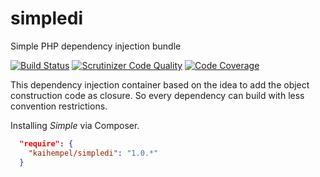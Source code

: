 # simpledi

Simple PHP dependency injection bundle

[![Build Status](https://travis-ci.org/kaihempel/simpledi.svg?branch=master)](https://travis-ci.org/kaihempel/simpledi)
[![Scrutinizer Code Quality](https://scrutinizer-ci.com/g/kaihempel/simpledi/badges/quality-score.png?b=master)](https://scrutinizer-ci.com/g/kaihempel/simpledi/?branch=master)
[![Code Coverage](https://scrutinizer-ci.com/g/kaihempel/simpledi/badges/coverage.png?b=master)](https://scrutinizer-ci.com/g/kaihempel/simpledi/?branch=master)

This dependency injection container based on the idea to add the object construction code as closure. So every dependency can build with less convention restrictions.

Installing *Simple* via Composer.

```json
  "require": {
    "kaihempel/simpledi": "1.0.*"
  }
```
